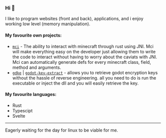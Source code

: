 ### Hi 👋
<!-- HEY YOU!!! WHY ARE YOU LOOKING AT SRCCCC -->
I like to program websites (front and back), applications, and i enjoy working low level (memory manipulation).
#### My favourite own projects:
- [`mci`](https://github.com/pozm/mci) - The ability to interact with minecraft through rust using JNI. Mci will make everything easy on the developer just allowing them to write the code to interact without having to worry about the caviats with JNI. Mci can automatically generate defs for every minecraft class, field, method and arguments.
- [`gdke`](https://github.com/pozm/gdke) | [`godot-key-extract`](https://github.com/pozm/godot-key-extract) - allows you to retrieve godot encryption keys without the hassle of reverse engineering. all you need to do is run the executable or inject the dll and you will easily retrieve the key.

#### My favourite languages:
- Rust
- Typescipt
- Svelte
------

Eagerly waiting for the day for linux to be viable for me.
